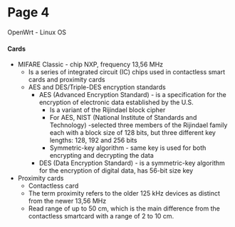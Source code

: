# Page 4

OpenWrt - Linux OS

#### Cards

* MIFARE Classic - chip NXP, frequency 13,56 MHz
  * Is a series of integrated circuit (IC) chips used in contactless smart cards and proximity cards
  * AES and DES/Triple-DES encryption standards
    * AES (Advanced Encryption Standard) - is a specification for the encryption of electronic data established by the U.S.
      * Is a variant of the Rijindael block cipher
      * For AES, NIST (National Institute of Standards and Technology) -selected three members of the Rijindael family each with a block size of 128 bits, but three different key lengths: 128, 192 and 256 bits
      * Symmetric-key algorithm - same key is used for both encrypting and decrypting the data
    * DES (Data Encryption Standard) - is a symmetric-key algorithm for the encryption of digital data, has 56-bit size key
* Proximity cards
  * Contactless card
  * The term proximity refers to the older 125 kHz devices as distinct from the newer 13,56 MHz
  * Read range of up to 50 cm, which is the main difference from the contactless smartcard with a range of 2 to 10 cm.

















